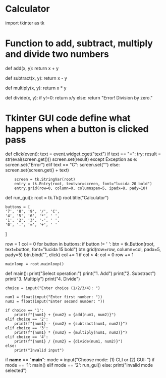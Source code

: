 # Calculator
import tkinter as tk

# Function to add, subtract, multiply and divide two numbers
def add(x, y):
    return x + y

def subtract(x, y):
    return x - y

def multiply(x, y):
    return x * y

def divide(x, y):
    if y!=0:
        return x/y
    else:
        return "Error! Division by zero."

# Tkinter GUI code define what happens when a button is clicked pass

def click(event):
    text = event.widget.cget("text")
    if text == "=":
        try:
            result = str(eval(screen.get()))
            screen.set(result)
        except Exception as e:
            screen.set("Error")
    elif text == "C":
        screen.set("")
    else:
        screen.set(screen.get() + text)

        screen = tk.StringVar(root)
        entry = tk.Entry(root, textvar=screen, font="lucida 20 bold")
        entry.grid(row=0, column=0, columnspan=5, ipadx=8, pady=10)

def run_gui():
    root = tk.Tk()
    root.title("Calculator")

    buttons = [
    '7', '8', '9', '/', 'C',
    '4', '5', '6', '*', ' ',
    '1', '2', '3', '-', ' ',
    '0', '.', '=', '+', ' '
]

row = 1
col = 0
for button in buttons:
    if button != ' ':
        btn = tk.Button(root, text=button, font="lucida 15 bold")
        btn.grid(row=row, column=col, padx=5, pady=5)
        btn.bind("<Button-1>", click)
    col += 1
    if col > 4:
        col = 0
        row += 1

    mainloop = root.mainloop()

def main():
    print("Select operation:")
    print("1. Add")
    print("2. Substract")
    print("3. Multiply")
    print("4. Divide")

    choice = input("Enter choice (1/2/3/4): ")

    num1 = float(input("Enter first number: "))
    num2 = float(input("Enter second number: "))

    if choice == '1':
        print(f"{num1} + {num2} = {add(num1, num2)}")
    elif choice == '2':
        print(f"{num1} - {num2} = {subtract(num1, num2)}")
    elif choice == '3':
        print(f"{num1} * {num2} = {multiply(num1, num2)}")
    elif choice == '4':
        print(f"{num1} / {num2} = {divide(num1, num2)}")
    else:
        print("Invalid input")

if __name__ == "__main__":
        mode = input("Choose mode: (1) CLI or (2) GUI: ")
        if mode == '1':
            main()
        elif mode == '2':
            run_gui()
        else:
            print("invalid mode selected") 
    

